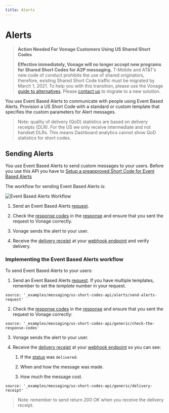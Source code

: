 ```yaml
---
title: Alerts
---
```


# Alerts

> **Action Needed For Vonage Customers Using US Shared Short Codes**
>
> **Effective immediately, Vonage will no longer accept new programs for Shared Short Codes for A2P messaging.** T-Mobile and AT&T’s new code of conduct prohibits the use of shared originators, therefore, existing Shared Short Code traffic must be migrated by March 1, 2021. To help you with this transition, please use the Vonage [guide to alternatives](https://help.nexmo.com/hc/en-us/articles/360050905592).  Please [contact us](mailto:support@nexmo.com) to migrate to a new solution.

You use Event Based Alerts to communicate with people using Event Based Alerts. Provision a US Short Code with a standard or custom template that specifies the custom parameters for Alert messages.

> Note: quality of delivery (QoD) statistics are based on delivery receipts (DLR). For the US we only receive intermediate and not handset DLRs. This means Dashboard analytics cannot show QoD statistics for short codes.

## Sending Alerts

You use Event Based Alerts to send custom messages to your users. Before you use this API you have to [Setup a preapproved Short Code for Event Based Alerts](/numbers/guides/event-alerts)

The workflow for sending Event Based Alerts is:

![Event Based Alerts Workflow](/images/workflow_sending_event_based_alerts.svg)

1. Send an Event Based Alerts [request](/api/sms/us-short-codes/alerts/sending#request).

2. Check the [response codes](/api/sms/us-short-codes/alerts/sending#response) in the [response](/api/sms/us-short-codes/alerts/sending#response) and ensure that you sent the request to Vonage correctly.

3. Vonage sends the alert to your user.

4. Receive the [delivery receipt](/api/sms/us-short-codes/alerts/sending#delivery-receipt) at your [webhook endpoint](/concepts/guides/webhooks) and verify delivery.


### Implementing the Event Based Alerts workflow

To send Event Based Alerts to your users:

1. Send an Event Based Alerts [request](/api/sms/us-short-codes/alerts/sending#request). If you have multiple templates, remember to set the <i>template</i> number in your request.

```tabbed_examples
source: '_examples/messaging/us-short-codes-api/alerts/send-alerts-request'
```

2. Check the [response codes](/api/sms/us-short-codes/alerts/sending#response) in the [response](/api/sms/us-short-codes/alerts/sending#response) and ensure that you sent the request to Vonage correctly:

```tabbed_examples
source: '_examples/messaging/us-short-codes-api/generic/check-the-response-codes'
```

3. Vonage sends the alert to your user.

4. Receive the [delivery receipt](/api/sms/us-short-codes/alerts/sending#delivery-receipt) at your [webhook endpoint](/concepts/guides/webhooks) so you can see:

    1. If the [status](/api/sms/us-short-codes/alerts/sending#response) was `delivered`.

    2. When and how the message was made.

    3. How much the message cost.

```tabbed_examples
source: '_examples/messaging/us-short-codes-api/generic/delivery-receipt'
```

> Note: remember to send return *200 OK* when you receive the delivery receipt.
